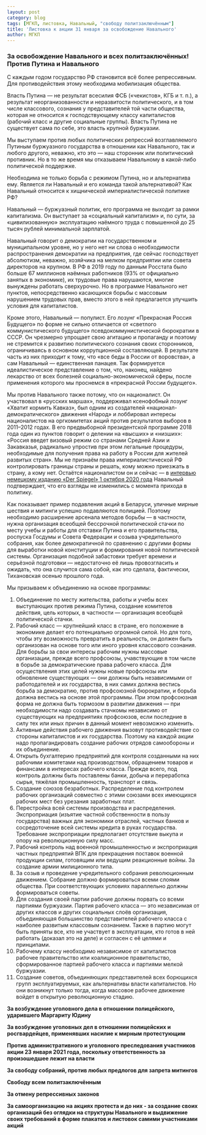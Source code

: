 ```yaml
---
layout: post
category: blog
tags: [МГКП, листовка, Навальный, "свободу политзаключённым"]
title: 'Листовка к акции 31 января за освобождение Навального'
author: МГКП
---
```


### За освобождение Навального и всех политзаключённых! Против Путина и Навального

С каждым годом государство РФ становится всё более репрессивным. Для противодействия этому необходима мобилизация общества.

Власть Путина — не результат всесилия ФСБ («чекистов», КГБ и т. п.), а результат неорганизованности и неразвитости политического, и в том числе классового, сознания у представителей той части общества, которая не относится к господствующему классу капиталистов (рабочий класс и другие социальные группы). Власть Путина не существует сама по себе, это власть крупной буржуазии.

Мы выступаем против любых политических репрессий возглавляемого Путиным буржуазного государства в отношении как Навального, так и любого другого, неважно, кто это — наш сторонник или политический противник. Но в то же время мы отказываем Навальному в какой-либо политической поддержке.

Необходима не только борьба с режимом Путина, но и альтернатива ему. Является ли Навальный и его команда такой альтернативой? Как Навальный относится к хищнической империалистической политике РФ?

Навальный — буржуазный политик, его программа не выходит за рамки капитализма. Он выступает за «социальный капитализм» и, по сути, за «цивилизованную» эксплуатацию наёмного труда с повышенной до 25 тысяч рублей минимальной зарплатой.

Навальный говорит о демократии на государственном и муниципальном уровне, но у него нет ни слова о необходимости распространения демократии на предприятия, где сейчас господствует абсолютизм, неважно, хозяйчика на мелком предприятии или совета директоров на крупном. В РФ в 2019 году по данным Росстата было больше 67 миллионов наёмных работников (93% от официально занятых в экономике), их трудовые права нарушаются, многие вынуждены работать сверхурочно. Но в программе Навального нет пунктов, непосредственно касающихся борьбы с массовым нарушением трудовых прав, вместо этого в ней предлагается улучшить условия для капиталистов.

Кроме этого, Навальный — популист. Его лозунг «Прекрасная Россия Будущего» по форме не сильно отличается от «светлого коммунистического будущего» псевдокоммунистической бюрократии в СССР. Он чрезмерно упрощает свою агитацию и пропаганду и поэтому не стремится к развитию политического сознания своих сторонников, ограничиваясь в основном коррупционной составляющей. В результате часть из них приходит к тому, что «все беды в России от воровства», а сам Навальный — единственная панацея. Так формируется идеалистическое представление о том, что, наконец, найдено лекарство от всех болезней социально-экономической сферы, после применения которого мы проснемся в «прекрасной России будущего».

Мы против Навального также потому, что он националист. Он участвовал в «русских маршах», поддерживал ксенофобный лозунг «Хватит кормить Кавказ», был одним из создателей «национал-демократического» движения «Народ» и лоббировал интересы националистов на оргкомитетах акций против результатов выборов в 2011–2012 годах. В его предвыборной президентской программе 2018 года один из пунктов говорит о делении на «высших» и «низших»: «Россия введет визовый режим со странами Средней Азии и Закавказья, радикально упростив при этом легальные процедуры, необходимые для получения права на работу в России для жителей развитых стран». Мы не признаём права империалистической РФ контролировать границы страны и решать, кому можно приезжать в страну, а кому нет. Остаётся националистом он и сейчас — в [интервью немецкому изданию «Der Spiegel» 1 октября 2020 года](https://echo.msk.ru/blog/statya/2718569-echo/) Навальный подтверждает, что его взгляды не изменились с момента прихода в политику.

Как показывает пример подавления акций в Беларуси, уличные мирные шествия и митинги успешно подавляются полицией. Поэтому необходимо расширение арсенала методов борьбы — в частности, нужна организация всеобщей бессрочной политической стачки по месту учебы и работы для отставки Путина и его правительства, роспуска Госдумы и Совета Федерации и созыва учредительного собрания, как более демократичной по сравнению с другими формы для выработки новой конституции и формирования новой политической системы. Организация подобной забастовки требует времени и серьёзной подготовки — недостаточно её лишь провозгласить и ожидать, что она случится сама собой, как это сделала, фактически, Тихановская осенью прошлого года.

Мы призываем к объединению на основе программы:

1. Объединение по месту жительства, работы и учебы всех выступающих против режима Путина, создание комитетов действия, цель которых, в частности — организация всеобщей политической стачки.
2. Рабочий класс — крупнейший класс в стране, его положение в экономике делает его потенциально огромной силой. Но для того, чтобы эту возможность превратить в реальность, он должен быть организован на основе того или иного
уровня классового сознания. Для борьбы за свои интересы рабочим нужны массовые организации, прежде всего профсоюзы, учавствующие в том числе в борьбе за демократические права рабочего класса. Для осуществления этих целей нужны новые профсоюзы или обновление существующих — они должны быть независимыми от работодателей и их государства, в них самих должна вестись борьба за демократию, против профсоюзной бюрократии, и борьба должна вестись на основе этой программы. При этом профсоюзная форма не должна быть тормозом в развитии движения — при необходимости надо создавать стачкомы независимо от существующих на предприятиях профсоюзов, если последние
в силу тех или иных причин в данный момент невозможно изменить.
3. Активные действия рабочего движения вызовут противодействие со стороны капиталистов и их государства. Поэтому на каждой акции надо пропагандировать создание рабочих отрядов самообороны и их объединение.
4. Открыть бухгалтерию предприятий для контроля созданными на них рабочими комитетами над производством, обращением товаров и финансами в интересах рабочего класса. Прежде всего, под контроль должны быть поставлены
банки, добыча и переработка сырья, тяжёлая промышленность, транспорт и связь.
5. Создание союзов безработных. Распределение под контролем рабочих организаций совместно с этими союзами всех имеющихся рабочих мест без урезания заработных плат.
6. Перестройка всей системы производства и распределения. Экспроприация (изъятие частной собственности в пользу государства) важных для экономики отраслей, частных банков и сосредоточение всей системы кредита в руках государства. Требование экспроприации предполагает отсутствие выкупа и опору на революционную силу масс.
7. Рабочий контроль над военной промышленностью и экспроприация частных предприятий ВПК для прекращения поставок военной продукции силам, готовящим или ведущим реакционные войны. За создание армии милиционного типа.
8. За созыв и проведение учредительного собрания революционным движением. Собрание должно формироваться всеми слоями общества. При соответствующих условиях параллельно должны формироваться советы.
9. Для создания своей партии рабочие должны порвать со всеми партиями буржуазии. Партия рабочего класса — это независимая от других классов и других социальных слоёв организация, объединяющая большинство представителей
рабочего класса с наиболее развитым классовым сознанием. Также в партию могут быть приняты все, кто не участвует в эксплуатации, кто готов в ней работать (доказал это на деле) и согласен с её целями и принципами.
10. Рабочему классу необходимо независимое от капиталистов рабочее правительство или коалиционное правительство, сформированное партией рабочего класса и партиями мелкой буржуазии.
11. Создание советов, объединяющих представителей всех борющихся групп эксплуатируемых, как альтернативы власти капиталистов. Но они возникнут только тогда, когда массовое рабочее движение войдет в открытую революционную стадию.

**За возбуждение уголовного дела в отношении полицейского, ударившего Маргариту Юдину**

**За возбуждение уголовных дел в отношении полицейских и росгвардейцев, применявших насилие к мирным протестующим**

**Против административного и уголовного преследования участников акции 23 января 2021 года, поскольку ответственность за произошедшее лежит на власти**

**За свободу собраний, против любых предлогов для запрета митингов**

**Свободу всем политзаключённым**

**За отмену репрессивных законов**

**За самоорганизацию на акциях протеста и до них - за создание своих организаций без оглядки на структуры Навального и выдвижение своих требований в форме плакатов и листовок самими участниками акций**